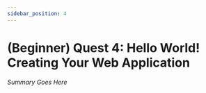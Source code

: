 ```yaml
---
sidebar_position: 4
---
```


# (Beginner) Quest 4: Hello World! Creating Your Web Application

_Summary Goes Here_
